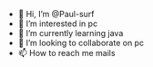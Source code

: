 - 👋 Hi, I’m @Paul-surf
- 👀 I’m interested in pc
- 🌱 I’m currently learning java
- 💞️ I’m looking to collaborate on pc
- 📫 How to reach me mails
